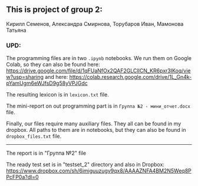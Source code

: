 ## This is project of group 2:
Кирилл Семенов, Александра Смирнова, Торубаров Иван, Мамонова Татьяна

### UPD:
The programming files are in two `.ipynb` notebooks. We run them on Google Colab, so they can also be found here: https://drive.google.com/file/d/1qFUaNfOx2QAF2GLClICN_KR6pxr3IKoq/view?usp=sharing and here: https://colab.research.google.com/drive/1L_Gn4k-pYamUgm6eWJfsD9g58yVPJGdc

The resulting lexicon is in `lexicon.txt` file. 

The mini-report on out programming part is in `Группа №2 - мини_отчет.docx` file.

Finally, our files require many auxiliary files. They all can be found in my dropbox. All paths to them are in notebooks, but they can also be found in `dropbox_files.txt` file.

-------------

The report is in "Группа №2" file

The ready test set is in "testset_2" directory and also in Dropbox: https://www.dropbox.com/sh/6imiguuzugv9qx8/AAAAZNFA4BM2N5Weq8PPcFP0a?dl=0 
